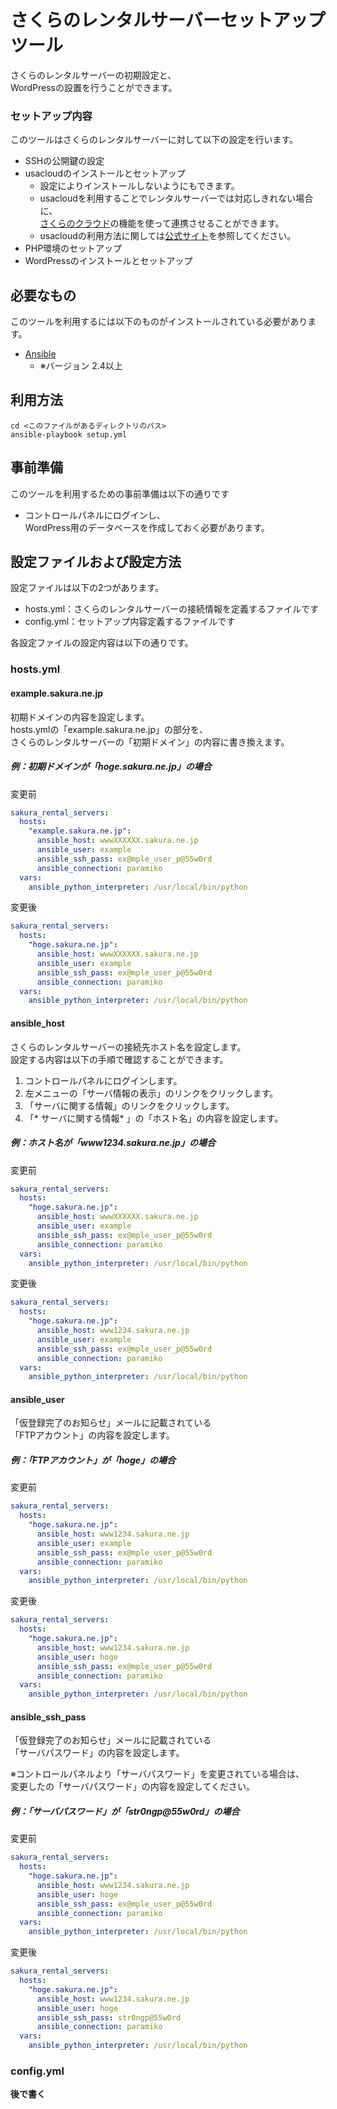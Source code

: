 さくらのレンタルサーバーセットアップツール
==========================

さくらのレンタルサーバーの初期設定と、  
WordPressの設置を行うことができます。

### セットアップ内容

このツールはさくらのレンタルサーバーに対して以下の設定を行います。

* SSHの公開鍵の設定
* usacloudのインストールとセットアップ
    * 設定によりインストールしないようにもできます。
    * usacloudを利用することでレンタルサーバーでは対応しきれない場合に、  
    [さくらのクラウド](https://cloud.sakura.ad.jp/)の機能を使って連携させることができます。
    * usacloudの利用方法に関しては[公式サイト](https://sacloud.github.io/usacloud/)を参照してください。
* PHP環境のセットアップ
* WordPressのインストールとセットアップ

必要なもの
-------------------

このツールを利用するには以下のものがインストールされている必要があります。

* [Ansible](https://www.ansible.com/)
    * ※バージョン 2.4以上

利用方法
-------------------

```
cd <このファイルがあるディレクトリのパス>
ansible-playbook setup.yml
```

事前準備
-------------------

このツールを利用するための事前準備は以下の通りです

* コントロールパネルにログインし、  
  WordPress用のデータベースを作成しておく必要があります。

設定ファイルおよび設定方法
-------------------

設定ファイルは以下の2つがあります。

* hosts.yml：さくらのレンタルサーバーの接続情報を定義するファイルです
* config.yml：セットアップ内容定義するファイルです

各設定ファイルの設定内容は以下の通りです。

### hosts.yml

#### example.sakura.ne.jp

初期ドメインの内容を設定します。  
hosts.ymlの「example.sakura.ne.jp」の部分を、  
さくらのレンタルサーバーの「初期ドメイン」の内容に書き換えます。

##### 例：初期ドメインが「hoge.sakura.ne.jp」の場合

変更前
```yml
sakura_rental_servers:
  hosts:
    "example.sakura.ne.jp":
      ansible_host: wwwXXXXXX.sakura.ne.jp
      ansible_user: example
      ansible_ssh_pass: ex@mple_user_p@55w0rd
      ansible_connection: paramiko
  vars:
    ansible_python_interpreter: /usr/local/bin/python
```

変更後
```yml
sakura_rental_servers:
  hosts:
    "hoge.sakura.ne.jp":
      ansible_host: wwwXXXXXX.sakura.ne.jp
      ansible_user: example
      ansible_ssh_pass: ex@mple_user_p@55w0rd
      ansible_connection: paramiko
  vars:
    ansible_python_interpreter: /usr/local/bin/python
```

#### ansible_host

さくらのレンタルサーバーの接続先ホスト名を設定します。  
設定する内容は以下の手順で確認することができます。

1. コントロールパネルにログインします。
2. 左メニューの「サーバ情報の表示」のリンクをクリックします。
3. 「サーバに関する情報」のリンクをクリックします。
4. 「\* サーバに関する情報\* 」の「ホスト名」の内容を設定します。

##### 例：ホスト名が「www1234.sakura.ne.jp」の場合

変更前
```yml
sakura_rental_servers:
  hosts:
    "hoge.sakura.ne.jp":
      ansible_host: wwwXXXXXX.sakura.ne.jp
      ansible_user: example
      ansible_ssh_pass: ex@mple_user_p@55w0rd
      ansible_connection: paramiko
  vars:
    ansible_python_interpreter: /usr/local/bin/python
```

変更後
```yml
sakura_rental_servers:
  hosts:
    "hoge.sakura.ne.jp":
      ansible_host: www1234.sakura.ne.jp
      ansible_user: example
      ansible_ssh_pass: ex@mple_user_p@55w0rd
      ansible_connection: paramiko
  vars:
    ansible_python_interpreter: /usr/local/bin/python
```

#### ansible_user

「仮登録完了のお知らせ」メールに記載されている  
「FTPアカウント」の内容を設定します。

##### 例：「FTPアカウント」が「hoge」の場合

変更前
```yml
sakura_rental_servers:
  hosts:
    "hoge.sakura.ne.jp":
      ansible_host: www1234.sakura.ne.jp
      ansible_user: example
      ansible_ssh_pass: ex@mple_user_p@55w0rd
      ansible_connection: paramiko
  vars:
    ansible_python_interpreter: /usr/local/bin/python
```

変更後
```yml
sakura_rental_servers:
  hosts:
    "hoge.sakura.ne.jp":
      ansible_host: www1234.sakura.ne.jp
      ansible_user: hoge
      ansible_ssh_pass: ex@mple_user_p@55w0rd
      ansible_connection: paramiko
  vars:
    ansible_python_interpreter: /usr/local/bin/python
```

#### ansible_ssh_pass

「仮登録完了のお知らせ」メールに記載されている  
「サーバパスワード」の内容を設定します。

※コントロールパネルより「サーバパスワード」を変更されている場合は、  
変更したの「サーバパスワード」の内容を設定してください。

##### 例：「サーバパスワード」が「str0ngp@55w0rd」の場合

変更前
```yml
sakura_rental_servers:
  hosts:
    "hoge.sakura.ne.jp":
      ansible_host: www1234.sakura.ne.jp
      ansible_user: hoge
      ansible_ssh_pass: ex@mple_user_p@55w0rd
      ansible_connection: paramiko
  vars:
    ansible_python_interpreter: /usr/local/bin/python
```

変更後
```yml
sakura_rental_servers:
  hosts:
    "hoge.sakura.ne.jp":
      ansible_host: www1234.sakura.ne.jp
      ansible_user: hoge
      ansible_ssh_pass: str0ngp@55w0rd
      ansible_connection: paramiko
  vars:
    ansible_python_interpreter: /usr/local/bin/python
```

### config.yml

**後で書く**
